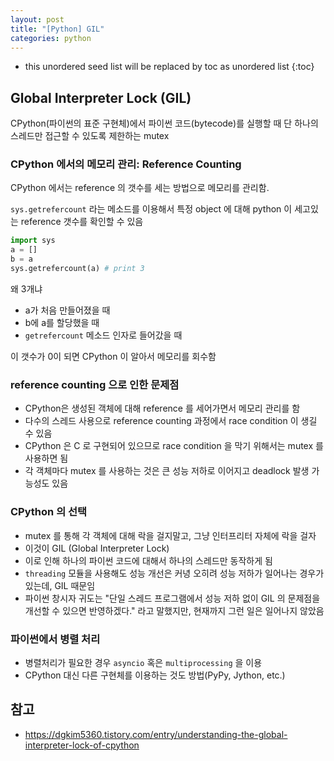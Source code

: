 ```yaml
---
layout: post
title: "[Python] GIL"
categories: python
---
```


* this unordered seed list will be replaced by toc as unordered list
{:toc}

## Global Interpreter Lock (GIL)

CPython(파이썬의 표준 구현체)에서 파이썬 코드(bytecode)를 실행할 때 단 하나의 스레드만 접근할 수 있도록 제한하는 mutex

### CPython 에서의 메모리 관리: Reference Counting

CPython 에서는 reference 의 갯수를 세는 방법으로 메모리를 관리함. 

`sys.getrefercount` 라는 메소드를 이용해서 특정 object 에 대해 python 이 세고있는 reference 갯수를 확인할 수 있음

```python
import sys
a = []
b = a
sys.getrefercount(a) # print 3
```

왜 3개냐
- a가 처음 만들어졌을 때
- b에 a를 할당했을 때
- `getrefercount` 메소드 인자로 들어갔을 때

이 갯수가 0이 되면 CPython 이 알아서 메모리를 회수함

### reference counting 으로 인한 문제점

- CPython은 생성된 객체에 대해 reference 를 세어가면서 메모리 관리를 함
- 다수의 스레드 사용으로 reference counting 과정에서 race condition 이 생길 수 있음
- CPython 은 C 로 구현되어 있으므로 race condition 을 막기 위해서는 mutex 를 사용하면 됨
- 각 객체마다 mutex 를 사용하는 것은 큰 성능 저하로 이어지고 deadlock 발생 가능성도 있음

### CPython 의 선택

- mutex 를 통해 각 객체에 대해 락을 걸지말고, 그냥 인터프리터 자체에 락을 걸자
- 이것이 GIL (Global Interpreter Lock)
- 이로 인해 하나의 파이썬 코드에 대해서 하나의 스레드만 동작하게 됨
- `threading` 모듈을 사용해도 성능 개선은 커녕 오히려 성능 저하가 일어나는 경우가 있는데, GIL 때문임
- 파이썬 창시자 귀도는 "단일 스레드 프로그램에서 성능 저하 없이 GIL 의 문제점을 개선할 수 있으면 반영하겠다." 라고 말했지만, 현재까지 그런 일은 일어나지 않았음

### 파이썬에서 병렬 처리

- 병렬처리가 필요한 경우 `asyncio` 혹은 `multiprocessing` 을 이용
- CPython 대신 다른 구현체를 이용하는 것도 방법(PyPy, Jython, etc.)

## 참고

- <https://dgkim5360.tistory.com/entry/understanding-the-global-interpreter-lock-of-cpython>
